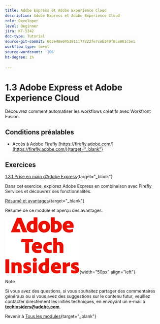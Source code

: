 ```yaml
---
title: Adobe Express et Adobe Experience Cloud
description: Adobe Express et Adobe Experience Cloud
role: Developer
level: Beginner
jira: KT-5342
doc-type: Tutorial
source-git-commit: 603e48e0453911177823fe7ceb340f8ca801c5e1
workflow-type: tm+mt
source-wordcount: '106'
ht-degree: 1%

---
```


# 1.3 Adobe Express et Adobe Experience Cloud

Découvrez comment automatiser les workflows créatifs avec Workfront Fusion.

## Conditions préalables

- Accès à Adobe Firefly [https://firefly.adobe.com/](https://firefly.adobe.com/){target="_blank"}

## Exercices

[1.3.1 Prise en main d’Adobe Express](./ex1.md){target="_blank"}

Dans cet exercice, explorez Adobe Express en combinaison avec Firefly Services et découvrez ses fonctionnalités.

[Résumé et avantages](./summary.md){target="_blank"}

Résumé de ce module et aperçu des avantages.

![Insiders de la technologie ](./../../../assets/images/techinsiders.png){width="50px" align="left"}

>[!NOTE]
>
>Si vous avez des questions, si vous souhaitez partager des commentaires généraux ou si vous avez des suggestions sur le contenu futur, veuillez contacter directement les initiés techniques, en envoyant un e-mail à **techinsiders@adobe.com**.

Revenir à [Tous les modules](../../../overview.md){target="_blank"}
